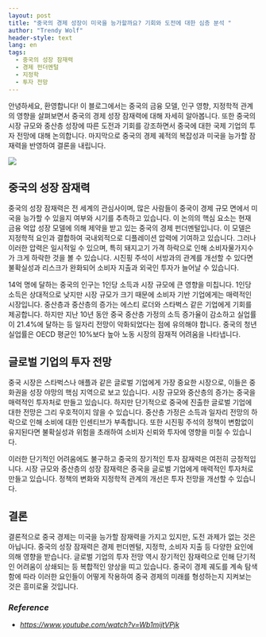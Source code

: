 ```yaml
---
layout: post
title: "중국의 경제 성장이 미국을 능가할까요? 기회와 도전에 대한 심층 분석 "
author: "Trendy Wolf"
header-style: text
lang: en
tags:
  - 중국의 성장 잠재력
  - 경제 펀더멘털
  - 지정학
  - 투자 전망
---
```


안녕하세요, 환영합니다! 이 블로그에서는 중국의 금융 모델, 인구 영향, 지정학적 관계의 영향을 살펴보면서 중국의 경제 성장 잠재력에 대해 자세히 알아봅니다. 또한 중국의 시장 규모와 중산층 성장에 따른 도전과 기회를 강조하면서 중국에 대한 국제 기업의 투자 전망에 대해 논의합니다. 마지막으로 중국의 경제 궤적의 복잡성과 미국을 능가할 잠재력을 반영하여 결론을 내립니다. 

<img
    src="https://i.ytimg.com/vi/Wb1mijtVPjk/hqdefault.jpg"
/>






## 중국의 성장 잠재력

중국의 성장 잠재력은 전 세계의 관심사이며, 많은 사람들이 중국이 경제 규모 면에서 미국을 능가할 수 있을지 여부와 시기를 추측하고 있습니다. 이 논의의 핵심 요소는 현재 금융 억압 성장 모델에 의해 제약을 받고 있는 중국의 경제 펀더멘털입니다. 이 모델은 지정학적 요인과 결합하여 국내외적으로 디플레이션 압력에 기여하고 있습니다. 그러나 이러한 압력은 일시적일 수 있으며, 특히 돼지고기 가격 하락으로 인해 소비자물가지수가 크게 하락한 것을 볼 수 있습니다. 시진핑 주석이 서방과의 관계를 개선할 수 있다면 불확실성과 리스크가 완화되어 소비자 지출과 외국인 투자가 늘어날 수 있습니다.

14억 명에 달하는 중국의 인구는 1인당 소득과 시장 규모에 큰 영향을 미칩니다. 1인당 소득은 상대적으로 낮지만 시장 규모가 크기 때문에 소비자 기반 기업에게는 매력적인 시장입니다. 중산층과 중산층의 증가는 에스티 로더와 스타벅스 같은 기업에게 기회를 제공합니다. 하지만 지난 10년 동안 중국 중산층 가정의 소득 증가율이 감소하고 실업률이 21.4%에 달하는 등 일자리 전망이 악화되었다는 점에 유의해야 합니다. 중국의 청년 실업률은 OECD 평균인 10%보다 높아 노동 시장의 잠재적 어려움을 나타냅니다. 



## 글로벌 기업의 투자 전망

중국 시장은 스타벅스나 애플과 같은 글로벌 기업에게 가장 중요한 시장으로, 이들은 중화권을 성장 야망의 핵심 지역으로 보고 있습니다. 시장 규모와 중산층의 증가는 중국을 매력적인 투자처로 만들고 있습니다. 하지만 단기적으로 중국에 진출한 글로벌 기업에 대한 전망은 그리 우호적이지 않을 수 있습니다. 중산층 가정은 소득과 일자리 전망의 하락으로 인해 소비에 대한 인센티브가 부족합니다. 또한 시진핑 주석의 정책이 변함없이 유지된다면 불확실성과 위험을 초래하여 소비자 신뢰와 투자에 영향을 미칠 수 있습니다.

이러한 단기적인 어려움에도 불구하고 중국의 장기적인 투자 잠재력은 여전히 긍정적입니다. 시장 규모와 중산층의 성장 잠재력은 중국을 글로벌 기업에게 매력적인 투자처로 만들고 있습니다. 정책의 변화와 지정학적 관계의 개선은 투자 전망을 개선할 수 있습니다. 



## 결론

결론적으로 중국 경제는 미국을 능가할 잠재력을 가지고 있지만, 도전 과제가 없는 것은 아닙니다. 중국의 성장 잠재력은 경제 펀더멘털, 지정학, 소비자 지출 등 다양한 요인에 의해 영향을 받습니다. 글로벌 기업의 투자 전망 역시 장기적인 잠재력으로 인해 단기적인 어려움이 상쇄되는 등 복합적인 양상을 띠고 있습니다. 중국이 경제 궤도를 계속 탐색함에 따라 이러한 요인들이 어떻게 작용하여 중국 경제의 미래를 형성하는지 지켜보는 것은 흥미로울 것입니다. 


### _Reference_
- _https://www.youtube.com/watch?v=Wb1mijtVPjk_

